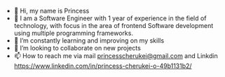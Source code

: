 - 👋 Hi, my name is Princess
- 👀 I am a Software Engineer with 1 year of experience in the field of technology, with focus in the area of frontend Software development using multiple programming frameworks.
- 🌱 I’m constantly learning and improving on my skills 
- 💞️ I’m looking to collaborate on new projects
- 📫 How to reach me via mail princesscherukei@gmail.com and Linkdin https://www.linkedin.com/in/princess-cherukei-o-49b1131b2/

